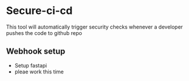 # Secure-ci-cd
This tool will automatically trigger security checks whenever a developer pushes the code to github repo
## Webhook setup
- Setup fastapi
- pleae work this time

